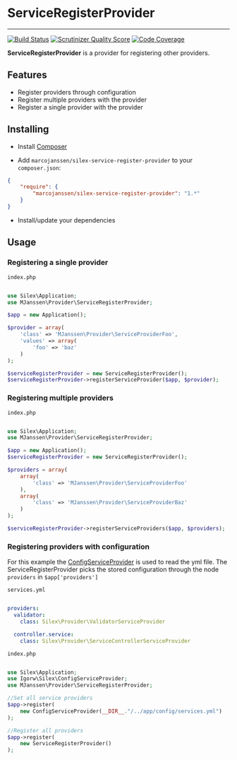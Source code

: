 # ServiceRegisterProvider #

-----

[![Build Status](https://api.travis-ci.org/marcojanssen/silex-service-register-provider.png?branch=master)](https://travis-ci.org/marcojanssen/silex-service-register-provider)
[![Scrutinizer Quality Score](https://scrutinizer-ci.com/g/marcojanssen/silex-service-register-provider/badges/quality-score.png?s=021de4c78b24e9d4fb68104dfe93d0b7b95da0e8)](https://scrutinizer-ci.com/g/marcojanssen/silex-service-register-provider/)
[![Code Coverage](https://scrutinizer-ci.com/g/marcojanssen/silex-service-register-provider/badges/coverage.png?s=ad56aacb053227adba93d665bd5b3ca1bea226b1)](https://scrutinizer-ci.com/g/marcojanssen/silex-service-register-provider/)

**ServiceRegisterProvider** is a provider for registering other providers.

## Features ##

- Register providers through configuration
- Register multiple providers with the provider
- Register a single provider with the provider

## Installing

- Install [Composer](http://getcomposer.org)

- Add `marcojanssen/silex-service-register-provider` to your `composer.json`:

```json
{
    "require": {
        "marcojanssen/silex-service-register-provider": "1.*"
    }
}
```

- Install/update your dependencies

## Usage

### Registering a single provider

`index.php`
```php

use Silex\Application;
use MJanssen\Provider\ServiceRegisterProvider;

$app = new Application();

$provider = array(
    'class' => 'MJanssen\Provider\ServiceProviderFoo',
    'values' => array(
        'foo' => 'baz'
    )
);

$serviceRegisterProvider = new ServiceRegisterProvider();
$serviceRegisterProvider->registerServiceProvider($app, $provider);

```

### Registering multiple providers

`index.php`
```php

use Silex\Application;
use MJanssen\Provider\ServiceRegisterProvider;

$app = new Application();
$serviceRegisterProvider = new ServiceRegisterProvider();

$providers = array(
    array(
        'class' => 'MJanssen\Provider\ServiceProviderFoo'
    ),
    array(
        'class' => 'MJanssen\Provider\ServiceProviderBaz'
    )
);

$serviceRegisterProvider->registerServiceProviders($app, $providers);

```

### Registering providers with configuration

For this example the [ConfigServiceProvider](https://github.com/igorw/ConfigServiceProvider) is used to read the yml file. The ServiceRegisterProvider picks the stored configuration through the node `providers` in `$app['providers']`

`services.yml`

```yml

providers:
  validator:
    class: Silex\Provider\ValidatorServiceProvider

  controller.service:
    class: Silex\Provider\ServiceControllerServiceProvider

```

`index.php`
```php

use Silex\Application;
use Igorw\Silex\ConfigServiceProvider;
use MJanssen\Provider\ServiceRegisterProvider;

//Set all service providers
$app->register(
    new ConfigServiceProvider(__DIR__."/../app/config/services.yml")
);

//Register all providers
$app->register(
    new ServiceRegisterProvider()
);

```